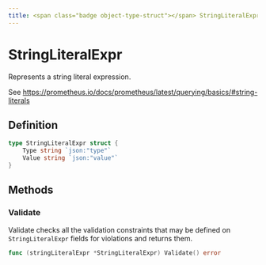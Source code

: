 ```yaml
---
title: <span class="badge object-type-struct"></span> StringLiteralExpr
---
```

# <span class="badge object-type-struct"></span> StringLiteralExpr

Represents a string literal expression.

See https://prometheus.io/docs/prometheus/latest/querying/basics/#string-literals

## Definition

```go
type StringLiteralExpr struct {
    Type string `json:"type"`
    Value string `json:"value"`
}
```
## Methods

### <span class="badge object-method"></span> Validate

Validate checks all the validation constraints that may be defined on `StringLiteralExpr` fields for violations and returns them.

```go
func (stringLiteralExpr *StringLiteralExpr) Validate() error
```

